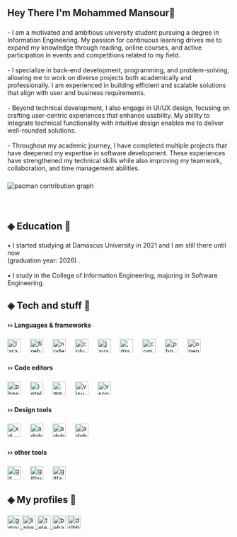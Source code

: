 <h2 align="left">Hey There I'm Mohammed Mansour👋</h2>

###

<p align="left">- I am a motivated and ambitious university student pursuing a degree in Information Engineering. My passion for continuous learning drives me to expand my knowledge through reading, online courses, and active participation in events and competitions related to my field.<br><br>- I specialize in back-end development, programming, and problem-solving, allowing me to work on diverse projects both academically and professionally. I am experienced in building efficient and scalable solutions that align with user and business requirements.<br><br>- Beyond technical development, I also engage in UI/UX design, focusing on crafting user-centric experiences that enhance usability. My ability to integrate technical functionality with intuitive design enables me to deliver well-rounded solutions.<br><br>- Throughout my academic journey, I have completed multiple projects that have deepened my expertise in software development. These experiences have strengthened my technical skills while also improving my teamwork, collaboration, and time management abilities.</p>

###

<picture>
  <source media="(prefers-color-scheme: dark)" srcset="https://raw.githubusercontent.com/mohamadmansour18/mohamadmansour18/output/pacman-contribution-graph-dark.svg">
  <source media="(prefers-color-scheme: light)" srcset="https://raw.githubusercontent.com/mohamadmansour18/mohamadmansour18/output/pacman-contribution-graph.svg">
  <img alt="pacman contribution graph" src="https://raw.githubusercontent.com/mohamadmansour18/mohamadmansour18/output/pacman-contribution-graph.svg">
</picture>

###

<br clear="both">

<h2 align="left">◈ Education 📕</h2>

###

<p align="left">• I started studying at Damascus University in 2021 and I am still there until now <br>(graduation year: 2026) .<br><br>• I study in the College of Information Engineering, majoring in Software Engineering.</p>

###

<h2 align="left">◈ Tech and stuff 🎉</h2>

###

<h4 align="left">›› Languages & frameworks</h4>

###

<div align="left">
  <img src="https://cdn.jsdelivr.net/gh/devicons/devicon/icons/laravel/laravel-original.svg" height="30" alt="laravel logo"  />
  <img width="13" />
  <img src="https://cdn.jsdelivr.net/gh/devicons/devicon/icons/firebase/firebase-plain.svg" height="30" alt="firebase logo"  />
  <img width="13" />
  <img src="https://cdn.jsdelivr.net/gh/devicons/devicon/icons/nodejs/nodejs-original.svg" height="30" alt="nodejs logo"  />
  <img width="13" />
  <img src="https://cdn.jsdelivr.net/gh/devicons/devicon/icons/cplusplus/cplusplus-plain.svg" height="30" alt="cplusplus logo"  />
  <img width="13" />
  <img src="https://cdn.jsdelivr.net/gh/devicons/devicon/icons/java/java-original.svg" height="30" alt="java logo"  />
  <img width="13" />
  <img src="https://cdn.jsdelivr.net/gh/devicons/devicon/icons/mysql/mysql-original.svg" height="30" alt="mysql logo"  />
  <img width="13" />
  <img src="https://cdn.jsdelivr.net/gh/devicons/devicon/icons/composer/composer-original.svg" height="30" alt="composer logo"  />
  <img width="13" />
  <img src="https://cdn.jsdelivr.net/gh/devicons/devicon/icons/php/php-original.svg" height="30" alt="php logo"  />
  <img width="13" />
  <img src="https://cdn.jsdelivr.net/gh/devicons/devicon/icons/opengl/opengl-plain.svg" height="30" alt="opengl logo"  />
</div>

###

<h4 align="left">›› Code editors</h4>

###

<div align="left">
  <img src="https://cdn.jsdelivr.net/gh/devicons/devicon/icons/phpstorm/phpstorm-original.svg" height="30" alt="phpstorm logo"  />
  <img width="13" />
  <img src="https://cdn.jsdelivr.net/gh/devicons/devicon/icons/intellij/intellij-original.svg" height="30" alt="intellij logo"  />
  <img width="13" />
  <img src="https://cdn.jsdelivr.net/gh/devicons/devicon/icons/webstorm/webstorm-original.svg" height="30" alt="webstorm logo"  />
  <img width="13" />
  <img src="https://cdn.jsdelivr.net/gh/devicons/devicon/icons/visualstudio/visualstudio-plain.svg" height="30" alt="visualstudio logo"  />
  <img width="13" />
  <img src="https://cdn.jsdelivr.net/gh/devicons/devicon/icons/vscode/vscode-original.svg" height="30" alt="vscode logo"  />
</div>

###

<h4 align="left">›› Design tools</h4>

###

<div align="left">
  <img src="https://skillicons.dev/icons?i=xd" height="30" alt="xd logo"  />
  <img width="13" />
  <img src="https://skillicons.dev/icons?i=ps" height="30" alt="adobephotoshop logo"  />
  <img width="13" />
  <img src="https://skillicons.dev/icons?i=ae" height="30" alt="adobeaftereffects logo"  />
  <img width="13" />
  <img src="https://skillicons.dev/icons?i=ai" height="30" alt="adobeillustrator logo"  />
</div>

###

<h4 align="left">›› other tools</h4>

###

<div align="left">
  <img src="https://skillicons.dev/icons?i=git" height="30" alt="git logo"  />
  <img width="13" />
  <img src="https://skillicons.dev/icons?i=github" height="30" alt="github logo"  />
  <img width="13" />
  <img src="https://skillicons.dev/icons?i=gitlab" height="30" alt="gitlab logo"  />
</div>

###

<h2 align="left">◈ My profiles 📌</h2>

###

<div align="left">
  <a href="mailto:360mohamad360@gmail.com" target="_blank">
    <img src="https://img.shields.io/static/v1?message=Gmail&logo=gmail&label=&color=D14836&logoColor=white&labelColor=&style=for-the-badge" height="30" alt="gmail logo"  />
  </a>
  <a href="https://www.linkedin.com/in/eng-mohammed-mansour/" target="_blank">
    <img src="https://img.shields.io/static/v1?message=Mohammed%20mansour&logo=linkedin&label=&color=0077B5&logoColor=white&labelColor=&style=for-the-badge" height="30" alt="linkedin logo"  />
  </a>
  <a href="https://t.me/MOHAMAD_MANSOUR14" target="_blank">
    <img src="https://img.shields.io/static/v1?message=Telegram&logo=telegram&label=&color=2CA5E0&logoColor=white&labelColor=&style=for-the-badge" height="30" alt="telegram logo"  />
  </a>
  <img src="https://img.shields.io/static/v1?message=Behance&logo=behance&label=&color=1769ff&logoColor=white&labelColor=&style=for-the-badge" height="30" alt="behance logo"  />
  <img src="https://img.shields.io/static/v1?message=Dribbble&logo=dribbble&label=&color=EA4C89&logoColor=white&labelColor=&style=for-the-badge" height="30" alt="dribbble logo"  />
</div>

###
